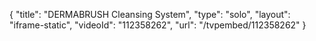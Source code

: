 {
    "title": "DERMABRUSH Cleansing System",
    "type": "solo",
    "layout": "iframe-static",
    "videoId": "112358262",
    "url": "\/tvpembed\/112358262"
}